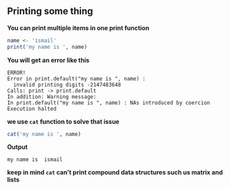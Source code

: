 ## Printing some thing
**You can print multiple items in one print function**
```r
name <- 'ismail'
print('my name is ', name)
```
**You will get an error like this**
```
ERROR!
Error in print.default("my name is ", name) : 
  invalid printing digits -2147483648
Calls: print -> print.default
In addition: Warning message:
In print.default("my name is ", name) : NAs introduced by coercion
Execution halted
```
**we use ```cat``` function to solve that issue**
```r
cat('my name is ', name)
```
**Output**
```
my name is  ismail
```
**keep in mind ```cat``` can't print compound data structures such us matrix and lists**
